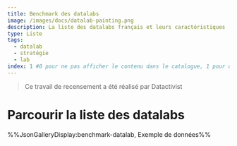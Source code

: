 ```yaml
---
title: Benchmark des datalabs
image: /images/docs/datalab-painting.png
description: La liste des datalabs français et leurs caractéristiques
type: Liste
tags:
  - datalab
  - stratégie
  - lab
index: 1 #0 pour ne pas afficher le contenu dans le catalogue, 1 pour qu'il s'affiche dans le catalogue
--- 
```


> Ce travail de recensement a été réalisé par Datactivist

# Parcourir la liste des datalabs 

%%JsonGalleryDisplay:benchmark-datalab, Exemple de données%%
